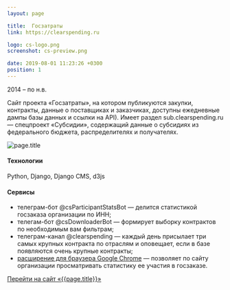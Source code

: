 ```yaml
---
layout: page

title:  Госзатраты
link: https://clearspending.ru

logo: cs-logo.png
screenshot: cs-preview.png

date: 2019-08-01 11:23:26 +0300
position: 1
---
```


2014 – по н.в.

Cайт проекта «Госзатраты», на котором публикуются закупки, контракты, данные о поставщиках и заказчиках, доступны ежедневные дампы базы данных и ссылки на API). Имеет раздел sub.clearspending.ru — спецпроект «Субсидии», содержащий данные о субсидиях из федерального бюджета, распределителях и получателях.

![page.title]({{site.baseurl}}/uploads/{{page.screenshot}})

#### Технологии

Python, Django, Django CMS, d3js

#### Сервисы

- телеграм-бот @csParticipantStatsBot — делится статистикой госзаказа организации по ИНН;
- телегам-бот @csDownloaderBot — формирует выборку контрактов по необходимым вам фильтрам;
- телеграм-канал @clearspending — каждый день присылает три самых крупных контракта по отраслям и оповещает, если в базе появляются очень крупные контракты;
- [расширение для браузера Google Chrome](http://bit.ly/clearspending_ext) — позволяет по сайту организации просматривать статистику ее участия в госзаказе.


<div class="text-center py-5">
	<a href="{{page.link}}" target="_blank" class="btn btn-cyan btn-lg">Перейти на сайт «{{page.title}}» <i class="fas fa-arrow-right pl-2"></i></a>
</div>